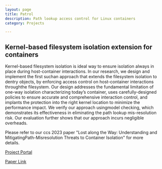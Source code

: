 ```yaml
---
layout: page
title: Patrol
description: Path lookup access control for Linux containers
category: Projects

---
```


## Kernel-based filesystem isolation extension for containers

Kernel-based filesystem isolation is ideal way to ensure isolation always in place during host-container interactions. In our research, we design and implement the first suchan approach that extends the filesystem isolation to dentry objects, by enforcing access control on host-container interactions throughthe filesystem. Our design addresses the fundamental limitation of one-way isolation characterizing today’s container, uses carefully-designed policies to ensure accurate and comprehensive interaction control, and implants the protection into the right kernel location to minimize the performance impact. We verify our approach usingmodel checking, which demonstrates its effectiveness in eliminating the path lookup mis-resolution risk. Our evaluation further shows that our approach incurs negligible overheads.

Please refer to our ccs 2023 paper "Lost along the Way: Understanding and MitigatingPath-Misresolution Threats to Container Isolation" for more details.

[Project Portal](https://github.com/CGCL-codes/Patrol)

[Paper Link](https://www.researchgate.net/publication/375808473_Lost_along_the_Way_Understanding_and_Mitigating_Path-Misresolution_Threats_to_Container_Isolation#fullTextFileContent)